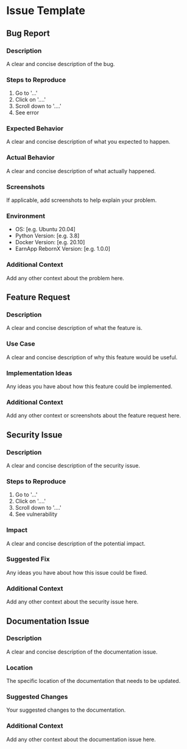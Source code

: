 # Issue Template

## Bug Report

### Description
A clear and concise description of the bug.

### Steps to Reproduce
1. Go to '...'
2. Click on '....'
3. Scroll down to '....'
4. See error

### Expected Behavior
A clear and concise description of what you expected to happen.

### Actual Behavior
A clear and concise description of what actually happened.

### Screenshots
If applicable, add screenshots to help explain your problem.

### Environment
- OS: [e.g. Ubuntu 20.04]
- Python Version: [e.g. 3.8]
- Docker Version: [e.g. 20.10]
- EarnApp RebornX Version: [e.g. 1.0.0]

### Additional Context
Add any other context about the problem here.

## Feature Request

### Description
A clear and concise description of what the feature is.

### Use Case
A clear and concise description of why this feature would be useful.

### Implementation Ideas
Any ideas you have about how this feature could be implemented.

### Additional Context
Add any other context or screenshots about the feature request here.

## Security Issue

### Description
A clear and concise description of the security issue.

### Steps to Reproduce
1. Go to '...'
2. Click on '....'
3. Scroll down to '....'
4. See vulnerability

### Impact
A clear and concise description of the potential impact.

### Suggested Fix
Any ideas you have about how this issue could be fixed.

### Additional Context
Add any other context about the security issue here.

## Documentation Issue

### Description
A clear and concise description of the documentation issue.

### Location
The specific location of the documentation that needs to be updated.

### Suggested Changes
Your suggested changes to the documentation.

### Additional Context
Add any other context about the documentation issue here. 